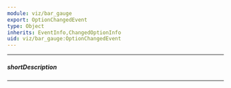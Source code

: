 ```yaml
---
module: viz/bar_gauge
export: OptionChangedEvent
type: Object
inherits: EventInfo,ChangedOptionInfo
uid: viz/bar_gauge:OptionChangedEvent
---
```

---
##### shortDescription
<!-- Description goes here -->

---
<!-- Description goes here -->